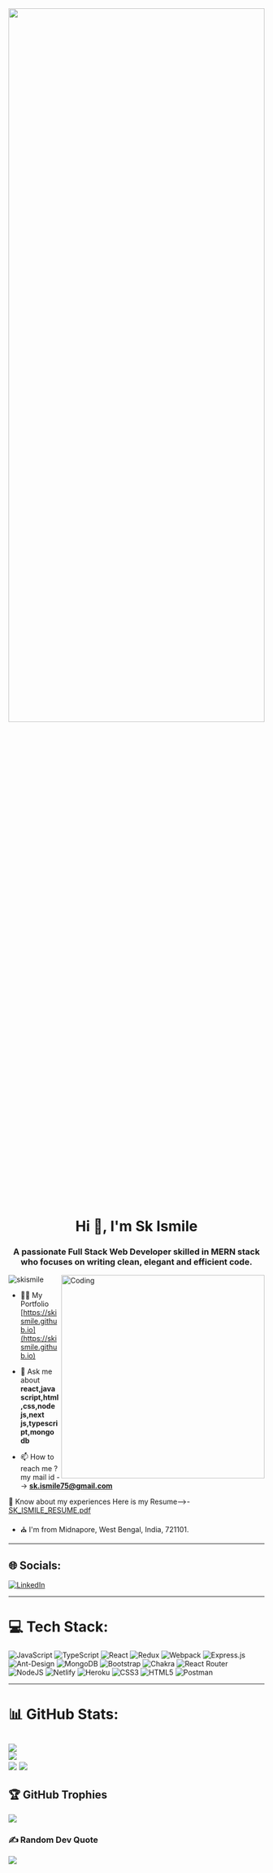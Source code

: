 <img width="100%" height="60%" src="https://www.wingstechsolutions.com/wp-content/uploads/2022/03/full-stack-development.gif"/>


<h1 align="center">Hi 👋, I'm Sk Ismile</h1>
<h3 align="center">A passionate Full Stack Web Developer skilled in MERN stack who focuses on writing clean, elegant and efficient code.</h3>
<img align="right" alt="Coding" width="400" src='https://cdn.dribbble.com/users/1162077/screenshots/3848914/programmer.gif' />
<p align="left"> <img src="https://komarev.com/ghpvc/?username=skismile&label=Profile%20views&color=0e75b6&style=flat" alt="skismile" /> </p>




- 👨‍💻 My Portfolio [https://skismile.github.io](https://skismile.github.io)

- 💬 Ask me about **react,java script,html,css,node js,next js,typescript,mongo db**

- 📫 How to reach me ?  my mail id --> **sk.ismile75@gmail.com**

📄 Know about my experiences Here is my Resume-->- [SK_ISMILE_RESUME.pdf](https://github.com/skismile/skismile/files/10265617/SK_ISMILE_RESUME.pdf)







- ⛪ I'm from  Midnapore, West Bengal, India, 721101.


---
## 🌐 Socials:
<p align="left">
  
  [![LinkedIn](https://img.shields.io/badge/LinkedIn-%230077B5.svg?logo=linkedin&logoColor=white)](https://www.linkedin.com/in/sk-ismile-8a57b7225/)
  
---
# 💻 Tech Stack:
![JavaScript](https://img.shields.io/badge/javascript-%23323330.svg?style=plastic&logo=javascript&logoColor=%23F7DF1E) ![TypeScript](https://img.shields.io/badge/typescript-%23007ACC.svg?style=plastic&logo=typescript&logoColor=white) ![React](https://img.shields.io/badge/react-%2320232a.svg?style=plastic&logo=react&logoColor=%2361DAFB) ![Redux](https://img.shields.io/badge/redux-%23593d88.svg?style=plastic&logo=redux&logoColor=white) ![Webpack](https://img.shields.io/badge/webpack-%238DD6F9.svg?style=plastic&logo=webpack&logoColor=black) ![Express.js](https://img.shields.io/badge/express.js-%23404d59.svg?style=plastic&logo=express&logoColor=%2361DAFB) ![Ant-Design](https://img.shields.io/badge/-AntDesign-%230170FE?style=plastic&logo=ant-design&logoColor=white) ![MongoDB](https://img.shields.io/badge/MongoDB-%234ea94b.svg?style=plastic&logo=mongodb&logoColor=white) ![Bootstrap](https://img.shields.io/badge/bootstrap-%23563D7C.svg?style=plastic&logo=bootstrap&logoColor=white) ![Chakra](https://img.shields.io/badge/chakra-%234ED1C5.svg?style=plastic&logo=chakraui&logoColor=white) ![React Router](https://img.shields.io/badge/React_Router-CA4245?style=plastic&logo=react-router&logoColor=white) ![NodeJS](https://img.shields.io/badge/node.js-6DA55F?style=plastic&logo=node.js&logoColor=white)  ![Netlify](https://img.shields.io/badge/netlify-%23000000.svg?style=plastic&logo=netlify&logoColor=#00C7B7) ![Heroku](https://img.shields.io/badge/heroku-%23430098.svg?style=plastic&logo=heroku&logoColor=white) ![CSS3](https://img.shields.io/badge/css3-%231572B6.svg?style=plastic&logo=css3&logoColor=white) ![HTML5](https://img.shields.io/badge/html5-%23E34F26.svg?style=plastic&logo=html5&logoColor=white) ![Postman](https://img.shields.io/badge/Postman-FF6C37?style=plastic&logo=postman&logoColor=white)

---

<!-- stats -->
# 📊 GitHub Stats:
![](https://github-readme-stats.vercel.app/api?username=skismile&theme=dark&hide_border=false&include_all_commits=true&count_private=true)<br/>
![](https://github-readme-streak-stats.herokuapp.com/?user=skismile&theme=dark&hide_border=false)<br/>
![](https://github-readme-stats.vercel.app/api/top-langs/?username=skismile&theme=dark&hide_border=false&include_all_commits=true&count_private=true&layout=compact)
![](https://github-profile-summary-cards.vercel.app/api/cards/profile-details?username=skismile&theme=github_dark)
---

## 🏆 GitHub Trophies
![](https://github-profile-trophy.vercel.app/?username=skismile&theme=matrix&no-frame=false&no-bg=false&margin-w=4)

### ✍ Random Dev Quote
![](https://quotes-github-readme.vercel.app/api?type=horizontal&theme=light)








